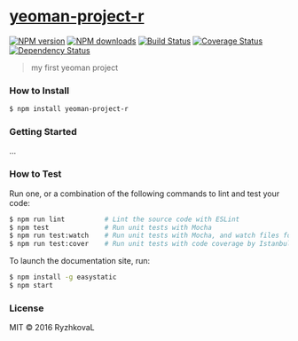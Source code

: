 # [yeoman-project-r](https://github.com/LarisaR/yeoman-project-r)

[![NPM version](http://img.shields.io/npm/v/yeoman-project-r.svg?style=flat-square)](https://www.npmjs.com/package/yeoman-project-r)
[![NPM downloads](http://img.shields.io/npm/dm/yeoman-project-r.svg?style=flat-square)](https://www.npmjs.com/package/yeoman-project-r)
[![Build Status](http://img.shields.io/travis/LarisaR/yeoman-project-r/master.svg?style=flat-square)](https://travis-ci.org/LarisaR/yeoman-project-r)
[![Coverage Status](https://img.shields.io/coveralls/LarisaR/yeoman-project-r.svg?style=flat-square)](https://coveralls.io/LarisaR/yeoman-project-r)
[![Dependency Status](http://img.shields.io/david/LarisaR/yeoman-project-r.svg?style=flat-square)](https://david-dm.org/LarisaR/yeoman-project-r)

> my first yeoman project

### How to Install

```sh
$ npm install yeoman-project-r
```

### Getting Started

...

### How to Test

Run one, or a combination of the following commands to lint and test your code:

```sh
$ npm run lint          # Lint the source code with ESLint
$ npm test              # Run unit tests with Mocha
$ npm run test:watch    # Run unit tests with Mocha, and watch files for changes
$ npm run test:cover    # Run unit tests with code coverage by Istanbul
```

To launch the documentation site, run:

```sh
$ npm install -g easystatic
$ npm start
```

### License

MIT © 2016 RyzhkovaL
